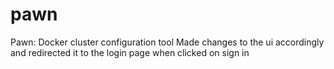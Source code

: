 # pawn
Pawn: Docker cluster configuration tool
Made changes to the ui accordingly and redirected it to the login page when clicked on sign in 
